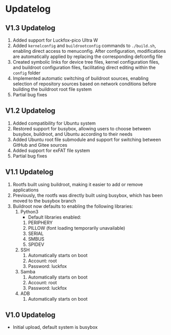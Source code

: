 # Updatelog
## V1.3 Updatelog
1. Added support for Luckfox-pico Ultra W
2. Added `kernelconfig` and `buildrootconfig` commands to `./build.sh`, enabling direct access to menuconfig. After configuration, modifications are automatically applied by replacing the corresponding defconfig file
3. Created symbolic links for device tree files, kernel configuration files, and buildroot configuration files, facilitating direct editing within the `config` folder
4. Implemented automatic switching of buildroot sources, enabling selection of repository sources based on network conditions before building the buildroot root file system
5. Partial bug fixes
## V1.2 Updatelog
1. Added compatibility for Ubuntu system
2. Restored support for busybox, allowing users to choose between busybox, buildroot, and Ubuntu according to their needs
3. Added Ubuntu root file submodule and support for switching between GitHub and Gitee sources
4. Added support for exFAT file system
5. Partial bug fixes
## V1.1 Updatelog
1. Rootfs built using buildroot, making it easier to add or remove applications
2. Previously, the rootfs was directly built using busybox, which has been moved to the busybox branch
3. Buildroot now defaults to enabling the following libraries:
   1. Python3
      * Default libraries enabled:
      1. PERIPHERY
      2. PILLOW (font loading temporarily unavailable)
      3. SERIAL
      4. SMBUS
      5. SPIDEV
   2. SSH
      1. Automatically starts on boot
      2. Account: root
      3. Password: luckfox
   3. Samba
      1. Automatically starts on boot
      2. Account: root
      3. Password: luckfox
   4. ADB
      1. Automatically starts on boot
## V1.0 Updatelog
* Initial upload, default system is busybox
